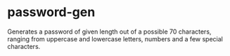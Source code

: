 # password-gen
Generates a password of given length out of a possible 70 characters, ranging from uppercase and lowercase letters, numbers and a few special characters.
